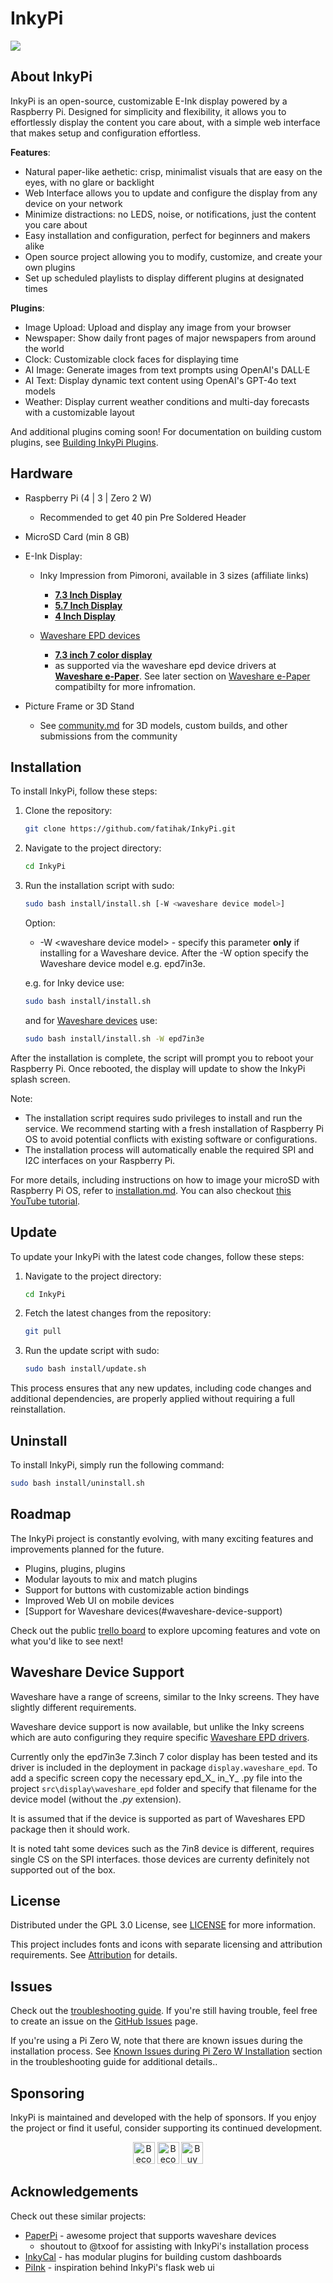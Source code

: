 # InkyPi 

<img src="./docs/images/inky_clock.jpg" />


## About InkyPi 
InkyPi is an open-source, customizable E-Ink display powered by a Raspberry Pi. Designed for simplicity and flexibility, it allows you to effortlessly display the content you care about, with a simple web interface that makes setup and configuration effortless.

**Features**:
- Natural paper-like aethetic: crisp, minimalist visuals that are easy on the eyes, with no glare or backlight
- Web Interface allows you to update and configure the display from any device on your network
- Minimize distractions: no LEDS, noise, or notifications, just the content you care about
- Easy installation and configuration, perfect for beginners and makers alike
- Open source project allowing you to modify, customize, and create your own plugins
- Set up scheduled playlists to display different plugins at designated times

**Plugins**:

- Image Upload: Upload and display any image from your browser
- Newspaper: Show daily front pages of major newspapers from around the world
- Clock: Customizable clock faces for displaying time
- AI Image: Generate images from text prompts using OpenAI's DALL·E 
- AI Text: Display dynamic text content using OpenAI's GPT-4o text models
- Weather: Display current weather conditions and multi-day forecasts with a customizable layout

And additional plugins coming soon! For documentation on building custom plugins, see [Building InkyPi Plugins](./docs/building_plugins.md).

## Hardware

- Raspberry Pi (4 | 3 | Zero 2 W)
    - Recommended to get 40 pin Pre Soldered Header
- MicroSD Card (min 8 GB)
- E-Ink Display: 
    - Inky Impression from Pimoroni, available in 3 sizes (affiliate links)
        - **[7.3 Inch Display](https://collabs.shop/q2jmza)**
        - **[5.7 Inch Display](https://collabs.shop/ns6m6m)**
        - **[4 Inch Display](https://collabs.shop/cpwtbh)**

    - [Waveshare EPD devices](#waveshare-device-support)
        - **[7.3 inch 7 color display](https://www.waveshare.com/wiki/7.3inch_e-Paper_HAT_(E))**
        - as supported via the waveshare epd device drivers at **[Waveshare e-Paper](https://github.com/waveshareteam/e-Paper)**.  See later section on [Waveshare e-Paper](#waveshare-device-support) compatibilty for more infromation.

- Picture Frame or 3D Stand
    - See [community.md](./docs/community.md) for 3D models, custom builds, and other submissions from the community

## Installation
To install InkyPi, follow these steps:

1. Clone the repository:
    ```bash
    git clone https://github.com/fatihak/InkyPi.git
    ```
2. Navigate to the project directory:
    ```bash
    cd InkyPi
    ```
3. Run the installation script with sudo:
    ```bash
    sudo bash install/install.sh [-W <waveshare device model>]
    ``` 
     Option: 
    
    * -W \<waveshare device model\> - specify this parameter **only** if installing for a Waveshare device.  After the -W option specify the Waveshare device model e.g. epd7in3e.

    e.g. for Inky device use:
    ```bash
    sudo bash install/install.sh
    ```

    and for [Waveshare devices](#waveshare-device-support)  use:
    ```bash
    sudo bash install/install.sh -W epd7in3e
    ```


After the installation is complete, the script will prompt you to reboot your Raspberry Pi. Once rebooted, the display will update to show the InkyPi splash screen.

Note: 
- The installation script requires sudo privileges to install and run the service. We recommend starting with a fresh installation of Raspberry Pi OS to avoid potential conflicts with existing software or configurations.
- The installation process will automatically enable the required SPI and I2C interfaces on your Raspberry Pi.

For more details, including instructions on how to image your microSD with Raspberry Pi OS, refer to [installation.md](./docs/installation.md). You can also checkout [this YouTube tutorial](https://youtu.be/L5PvQj1vfC4).

## Update
To update your InkyPi with the latest code changes, follow these steps:
1. Navigate to the project directory:
    ```bash
    cd InkyPi
    ```
2. Fetch the latest changes from the repository:
    ```bash
    git pull
    ```
3. Run the update script with sudo:
    ```bash
    sudo bash install/update.sh
    ```
This process ensures that any new updates, including code changes and additional dependencies, are properly applied without requiring a full reinstallation.

## Uninstall
To install InkyPi, simply run the following command:

```bash
sudo bash install/uninstall.sh
```

## Roadmap
The InkyPi project is constantly evolving, with many exciting features and improvements planned for the future.

- Plugins, plugins, plugins
- Modular layouts to mix and match plugins
- Support for buttons with customizable action bindings
- Improved Web UI on mobile devices
- [Support for Waveshare devices(#waveshare-device-support)

Check out the public [trello board](https://trello.com/b/SWJYWqe4/inkypi) to explore upcoming features and vote on what you'd like to see next!

## Waveshare Device Support 

Waveshare have a range of screens, similar to the Inky screens.  They have slightly different requirements.

Waveshare device support is now available, but unlike the Inky screens which are auto configuring they require specific [Waveshare EPD drivers](https://github.com/waveshareteam/e-Paper/tree/master/RaspberryPi_JetsonNano/python/lib/waveshare_epd).

Currently only the epd7in3e 7.3inch 7 color display has been tested and its driver is included in the deployment in package `display.waveshare_epd`.  To add a specific screen copy the necessary epd_X_ in_Y_ .py file into the project `src\display\waveshare_epd` folder and specify that filename for the device model (without the _.py_ extension).

It is assumed that if the device is supported as part of Waveshares EPD package then it should work.  

It is noted taht some devices such as the 7in8 device is different, requires single CS on the SPI interfaces.  those devices are currenty definitely not supported out of the box.

## License

Distributed under the GPL 3.0 License, see [LICENSE](./LICENSE) for more information.

This project includes fonts and icons with separate licensing and attribution requirements. See [Attribution](./docs/attribution.md) for details.

## Issues

Check out the [troubleshooting guide](./docs/troubleshooting.md). If you're still having trouble, feel free to create an issue on the [GitHub Issues](https://github.com/fatihak/InkyPi/issues) page.

If you're using a Pi Zero W, note that there are known issues during the installation process. See [Known Issues during Pi Zero W Installation](./docs/troubleshooting.md#known-issues-during-pi-zero-w-installation) section in the troubleshooting guide for additional details..

## Sponsoring

InkyPi is maintained and developed with the help of sponsors. If you enjoy the project or find it useful, consider supporting its continued development.

<p align="center">
<a href="https://github.com/sponsors/fatihak" target="_blank"><img src="https://user-images.githubusercontent.com/345274/133218454-014a4101-b36a-48c6-a1f6-342881974938.png" alt="Become a Patreon" height="35" width="auto"></a>
<a href="https://www.patreon.com/akzdev" target="_blank"><img src="https://c5.patreon.com/external/logo/become_a_patron_button.png" alt="Become a Patreon" height="35" width="auto"></a>
<a href="https://www.buymeacoffee.com/akzdev" target="_blank"><img src="https://cdn.buymeacoffee.com/buttons/default-orange.png" alt="Buy Me A Coffee" height="35" width="auto"></a>
</p>


## Acknowledgements

Check out these similar projects:

- [PaperPi](https://github.com/txoof/PaperPi) - awesome project that supports waveshare devices
    - shoutout to @txoof for assisting with InkyPi's installation process
- [InkyCal](https://github.com/aceinnolab/Inkycal) - has modular plugins for building custom dashboards
- [PiInk](https://github.com/tlstommy/PiInk) - inspiration behind InkyPi's flask web ui
